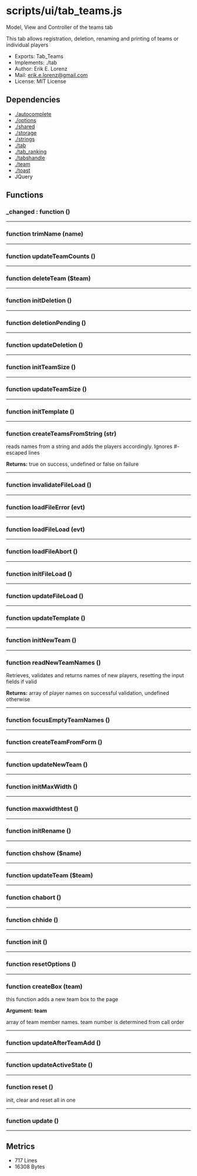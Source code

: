 # scripts/ui/tab_teams.js


Model, View and Controller of the teams tab

This tab allows registration, deletion, renaming and printing of teams or
individual players

* Exports: Tab_Teams
* Implements: ./tab
* Author: Erik E. Lorenz 
* Mail: <erik.e.lorenz@gmail.com>
* License: MIT License


## Dependencies

* <a href="./autocomplete.html">./autocomplete</a>
* <a href="./options.html">./options</a>
* <a href="./shared.html">./shared</a>
* <a href="./storage.html">./storage</a>
* <a href="./strings.html">./strings</a>
* <a href="./tab.html">./tab</a>
* <a href="./tab_ranking.html">./tab_ranking</a>
* <a href="./tabshandle.html">./tabshandle</a>
* <a href="./team.html">./team</a>
* <a href="./toast.html">./toast</a>
* JQuery


## Functions

###     _changed : function ()

---

###   function trimName (name)

---

###   function updateTeamCounts ()

---

###   function deleteTeam ($team)

---

###   function initDeletion ()

---

###   function deletionPending ()

---

###   function updateDeletion ()

---

###   function initTeamSize ()

---

###   function updateTeamSize ()

---

###   function initTemplate ()

---

###   function createTeamsFromString (str)
reads names from a string and adds the players accordingly. Ignores
#-escaped lines


**Returns:** true on success, undefined or false on failure

---


###   function invalidateFileLoad ()

---

###   function loadFileError (evt)

---

###   function loadFileLoad (evt)

---

###   function loadFileAbort ()

---

###   function initFileLoad ()

---

###   function updateFileLoad ()

---

###   function updateTemplate ()

---

###   function initNewTeam ()

---

###     function readNewTeamNames ()
Retrieves, validates and returns names of new players, resetting the
input fields if valid


**Returns:** array of player names on successful validation, undefined
otherwise

---


###     function focusEmptyTeamNames ()

---

###     function createTeamFromForm ()

---

###   function updateNewTeam ()

---

###   function initMaxWidth ()

---

###     function maxwidthtest ()

---

###   function initRename ()

---

###     function chshow ($name)

---

###     function updateTeam ($team)

---

###     function chabort ()

---

###     function chhide ()

---

###   function init ()

---

###   function resetOptions ()

---

###   function createBox (team)
this function adds a new team box to the page

**Argument:** **team**

array of team member names. team number is determined from call
order

---


###   function updateAfterTeamAdd ()

---

###   function updateActiveState ()

---

###   function reset ()
init, clear and reset all in one

---


###   function update ()

---

## Metrics

* 717 Lines
* 16308 Bytes

